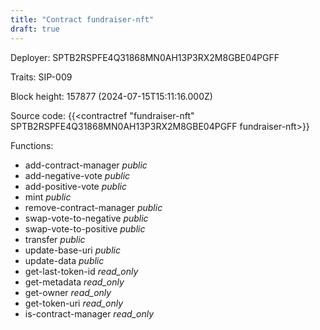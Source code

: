 ```yaml
---
title: "Contract fundraiser-nft"
draft: true
---
```

Deployer: SPTB2RSPFE4Q31868MN0AH13P3RX2M8GBE04PGFF

Traits:
SIP-009 



Block height: 157877 (2024-07-15T15:11:16.000Z)

Source code: {{<contractref "fundraiser-nft" SPTB2RSPFE4Q31868MN0AH13P3RX2M8GBE04PGFF fundraiser-nft>}}

Functions:

* add-contract-manager _public_
* add-negative-vote _public_
* add-positive-vote _public_
* mint _public_
* remove-contract-manager _public_
* swap-vote-to-negative _public_
* swap-vote-to-positive _public_
* transfer _public_
* update-base-uri _public_
* update-data _public_
* get-last-token-id _read_only_
* get-metadata _read_only_
* get-owner _read_only_
* get-token-uri _read_only_
* is-contract-manager _read_only_
